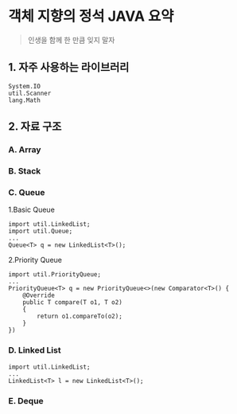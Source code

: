 # 객체 지향의 정석 JAVA 요약
> 인생을 함께 한 만큼 잊지 말자

## 1. 자주 사용하는 라이브러리
    System.IO
    util.Scanner
    lang.Math

## 2. 자료 구조
### A. Array

### B. Stack

### C. Queue
1.Basic Queue

    import util.LinkedList;
    import util.Queue;
    ...
    Queue<T> q = new LinkedList<T>();

2.Priority Queue

    import util.PriorityQueue;
    ...
    PriorityQueue<T> q = new PriorityQueue<>(new Comparator<T>() {
        @Override
        public T compare(T o1, T o2)
        {
            return o1.compareTo(o2);
        } 
    })

### D. Linked List

    import util.LinkedList;
    ...
    LinkedList<T> l = new LinkedList<T>();

### E. Deque
